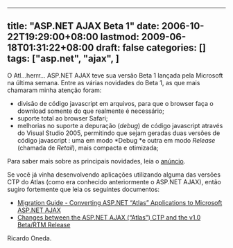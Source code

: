 
---
title: "ASP.NET AJAX Beta 1"
date: 2006-10-22T19:29:00+08:00
lastmod: 2009-06-18T01:31:22+08:00
draft: false
categories: []
tags: ["asp.net", "ajax", ]
---


O Atl...herrr... ASP.NET AJAX teve sua versão Beta 1 lançada pela Microsoft na última semana. Entre as várias novidades do Beta 1, as que mais chamaram minha atenção foram:

*   divisão de código javascript em arquivos, para que o browser faça o download somente do que realmente é necessário; 
*   suporte total ao browser Safari; 
*   melhorias no suporte a depuração (*debug*) de código javascript através do Visual Studio 2005, permitindo que sejam geradas duas versões de código javascript : uma em modo *Debug *e outra em modo *Release* (chamada de *Retail*), mais compacta e otimizada;


Para saber mais sobre as principais novidades, leia o [anúncio](http://weblogs.asp.net/scottgu/archive/2006/10/20/ASP.NET-AJAX-Beta-1-Released.aspx).

Se você já vinha desenvolvendo aplicações utilizando alguma das versões CTP do Atlas (como era conhecido anteriormente o ASP.NET AJAX), então sugiro fortemente que leia os seguintes documentos:

*   [Migration Guide - Converting ASP.NET “Atlas” Applications to Microsoft ASP.NET AJAX](http://ajax.asp.net/files/Migration%20Guide.doc) 
*   [Changes between the ASP.NET AJAX (“Atlas”) CTP and the v1.0 Beta/RTM Release](http://go.microsoft.com/?linkid=5637948)


Ricardo Oneda.

